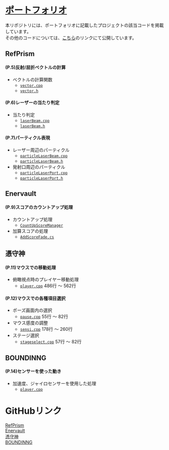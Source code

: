 # [ポートフォリオ](https://drive.google.com/file/d/1VUdHC6jbNdSAlbcQmRhTg-GZTEiPaUH9)
本リポジトリには、ポートフォリオに記載したプロジェクトの該当コードを掲載しています。  
その他のコードについては、[こちら](https://github.com/Nomura-Yuto/PortFolio?tab=readme-ov-file#githubリンク)のリンクにて公開しています。  
## RefPrism
#### (P.5)反射/屈折ベクトルの計算
- ベクトルの計算関数
	- [`vector.cpp`](https://github.com/Nomura-Yuto/PortFolio/blob/main/RefPrism/vector.cpp)
	- [`vector.h`](https://github.com/Nomura-Yuto/PortFolio/blob/main/RefPrism/vector.h)

#### (P.6)レーザーの当たり判定
- 当たり判定
	- [`laserBeam.cpp`](https://github.com/Nomura-Yuto/PortFolio/blob/main/RefPrism/laserBeam.cpp)
	- [`laserBeam.h`](https://github.com/Nomura-Yuto/PortFolio/blob/main/RefPrism/laserBeam.h)

#### (P.7)パーティクル表現
- レーザー周辺のパーティクル
	- [`particleLaserBeam.cpp`](https://github.com/Nomura-Yuto/PortFolio/blob/main/RefPrism/particleLaserBeam.cpp)
	- [`particleLaserBeam.h`](https://github.com/Nomura-Yuto/PortFolio/blob/main/RefPrism/particleLaserBeam.h)
- 発射口周辺のパーティクル
	- [`particleLaserPort.cpp`](https://github.com/Nomura-Yuto/PortFolio/blob/main/RefPrism/particleLaserPort.cpp)
	- [`particleLaserPort.h`](https://github.com/Nomura-Yuto/PortFolio/blob/main/RefPrism/particleLaserPort.h)

## Enervault
#### (P.9)スコアのカウントアップ処理
- カウントアップ処理
	- [`CountUpScoreManager`](https://github.com/Nomura-Yuto/PortFolio/blob/main/Enervault/CountUpScoreManager.cs)
- 加算スコアの処理
	- [`AddScoreFade.cs`](https://github.com/Nomura-Yuto/PortFolio/blob/main/Enervault/AddScoreFade.cs)

## 憑守神
#### (P.11)マウスでの移動処理
- 俯瞰視点時のプレイヤー移動処理
  - [`player.cpp`](https://github.com/Nomura-Yuto/PortFolio/blob/main/Tukumorigami/player.cpp) 486行 ～ 562行

#### (P.12)マウスでの各種項目選択
- ポーズ画面内の選択
  - [`pause.cpp`](https://github.com/Nomura-Yuto/PortFolio/blob/main/Tukumorigami/pause.cpp) 55行 ～ 82行
- マウス感度の調整
  - [`sensi.cpp`](https://github.com/Nomura-Yuto/PortFolio/blob/main/Tukumorigami/sensi.cpp) 178行 ～ 260行
- ステージ選択
	- [`stageselect.cpp`](https://github.com/Nomura-Yuto/PortFolio/blob/main/Tukumorigami/sensi.cpp) 57行 ～ 82行
 
## BOUNDINNG
#### (P.14)センサーを使った動き
- 加速度、ジャイロセンサーを使用した処理
	- [`player.cpp`](https://github.com/Nomura-Yuto/PortFolio/blob/main/BOUNDINNG/player.cpp)
  
  
# GitHubリンク
[RefPrism](https://github.com/Nomura-Yuto/RefPrism)  
[Enervault](https://github.com/Nomura-Yuto/Enervault)  
[憑守神](https://github.com/Nomura-Yuto/Tukumorigami)  
[BOUNDINNG](https://github.com/Nomura-Yuto/BOUNDINNG)  
